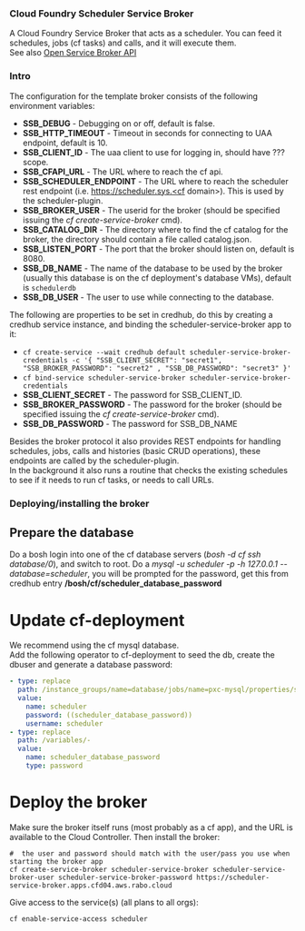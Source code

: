 ### Cloud Foundry Scheduler Service Broker

A Cloud Foundry Service Broker that acts as a scheduler. You can feed it schedules, jobs (cf tasks) and calls, and it will execute them.  
See also [Open Service Broker API](https://github.com/openservicebrokerapi/servicebroker/blob/v2.16/spec.md)


### Intro

The configuration for the template broker consists of the following environment variables:
* **SSB_DEBUG** - Debugging on or off, default is false.
* **SSB_HTTP_TIMEOUT** - Timeout in seconds for connecting to UAA endpoint, default is 10.
* **SSB_CLIENT_ID** - The uaa client to use for logging in, should have ??? scope.
* **SSB_CFAPI_URL** - The URL where to reach the cf api.
* **SSB_SCHEDULER_ENDPOINT** - The URL where to reach the scheduler rest endpoint (i.e. https://scheduler.sys.<cf domain>). This is used by the scheduler-plugin.
* **SSB_BROKER_USER** - The userid for the broker (should be specified issuing the _cf create-service-broker_ cmd).
* **SSB_CATALOG_DIR** - The directory where to find the cf catalog for the broker, the directory should contain a file called catalog.json.
* **SSB_LISTEN_PORT** - The port that the broker should listen on, default is 8080.
* **SSB_DB_NAME** - The name of the database to be used by the broker (usually this database is on the cf deployment's database VMs), default is ``schedulerdb``
* **SSB_DB_USER** - The user to use while connecting to the database.

The following are properties to be set in credhub, do this by creating a credhub service instance, and binding the scheduler-service-broker app to it:
* ``cf create-service --wait credhub default scheduler-service-broker-credentials -c '{ "SSB_CLIENT_SECRET": "secret1", "SSB_BROKER_PASSWORD": "secret2" , "SSB_DB_PASSWORD": "secret3" }'``
* ``cf bind-service scheduler-service-broker scheduler-service-broker-credentials``
* **SSB_CLIENT_SECRET** - The password for SSB_CLIENT_ID.
* **SSB_BROKER_PASSWORD** - The password for the broker (should be specified issuing the _cf create-service-broker_ cmd).
* **SSB_DB_PASSWORD** - The password for SSB_DB_NAME

Besides the broker protocol it also provides REST endpoints for handling schedules, jobs, calls and histories (basic CRUD operations), these endpoints are called by the scheduler-plugin.  
In the background it also runs a routine that checks the existing schedules to see if it needs to run cf tasks, or needs to call URLs.

### Deploying/installing the broker

## Prepare the database

Do a bosh login into one of the cf database servers (_bosh -d cf ssh database/0_), and switch to root.
Do a _mysql -u scheduler -p -h 127.0.0.1 --database=scheduler_, you will be prompted for the password, get this from credhub entry **/bosh/cf/scheduler_database_password**

# Update cf-deployment
We recommend using the cf mysql database.  
Add the following operator to cf-deployment to seed the db, create the dbuser and generate a database password:
```yaml
- type: replace
  path: /instance_groups/name=database/jobs/name=pxc-mysql/properties/seeded_databases/-
  value:
    name: scheduler
    password: ((scheduler_database_password))
    username: scheduler
- type: replace
  path: /variables/-
  value:
    name: scheduler_database_password
    type: password
```

# Deploy the broker 
Make sure the broker itself runs (most probably as a cf app), and the URL is available to the Cloud Controller.
Then install the broker:
```
#  the user and password should match with the user/pass you use when starting the broker app
cf create-service-broker scheduler-service-broker scheduler-service-broker-user scheduler-service-broker-password https://scheduler-service-broker.apps.cfd04.aws.rabo.cloud
```
Give access to the service(s) (all plans to all orgs):
```
cf enable-service-access scheduler
```
